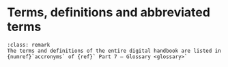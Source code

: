 <!--- Copyright (C) Matrisk GmbH 2022 -->

# Terms, definitions and abbreviated terms

```{admonition} Remark
:class: remark
The terms and definitions of the entire digital handbook are listed in {numref}`accronyms` of {ref}` Part 7 – Glossary <glossary>`
```